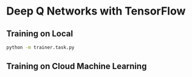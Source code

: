 # Deep Q Networks with TensorFlow

## Training on Local

```sh
python -m trainer.task.py
```

## Training on Cloud Machine Learning